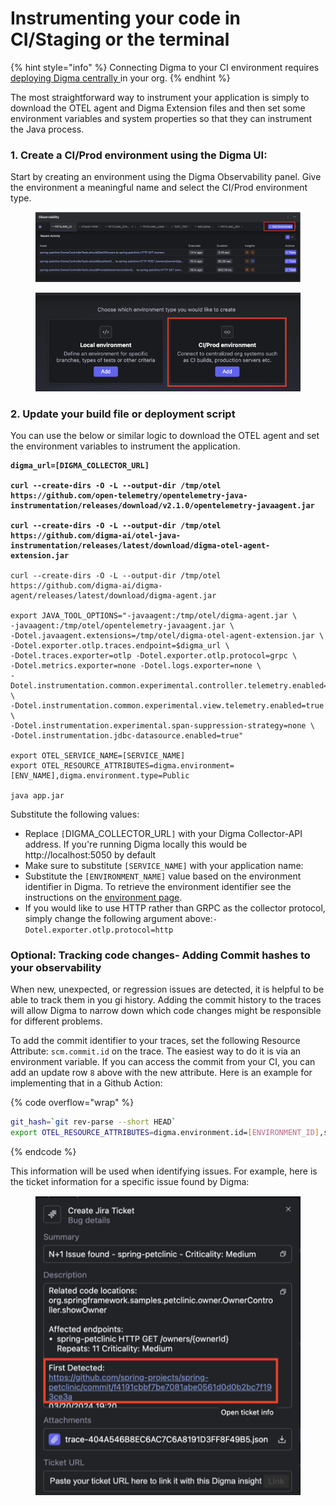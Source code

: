 # Instrumenting your code in CI/Staging or the terminal

{% hint style="info" %}
Connecting Digma to your CI environment requires [deploying Digma centrally ](../../installation/central-on-prem-install.md)in your org.
{% endhint %}

The most straightforward way to instrument your application is simply to download the OTEL agent and Digma Extension files and then set some environment variables and system properties so that they can instrument the Java process.

### 1. Create a CI/Prod environment using the Digma UI:

Start by creating an environment using the Digma Observability panel. Give the environment a meaningful name and select the CI/Prod environment type.

<figure><img src="../../.gitbook/assets/image (43).png" alt=""><figcaption></figcaption></figure>

<figure><img src="../../.gitbook/assets/image (45).png" alt=""><figcaption></figcaption></figure>

### 2. Update your build file or deployment script

You can use the below or similar logic to download the OTEL agent and set the environment variables to instrument the application.

<pre class="language-bash" data-overflow="wrap" data-line-numbers data-full-width="false"><code class="lang-bash"><strong>digma_url=[DIGMA_COLLECTOR_URL]
</strong><strong>
</strong><strong>curl --create-dirs -O -L --output-dir /tmp/otel https://github.com/open-telemetry/opentelemetry-java-instrumentation/releases/download/v2.1.0/opentelemetry-javaagent.jar 
</strong>
<strong>curl --create-dirs -O -L --output-dir /tmp/otel https://github.com/digma-ai/otel-java-instrumentation/releases/latest/download/digma-otel-agent-extension.jar 
</strong><strong>
</strong>curl --create-dirs -O -L --output-dir /tmp/otel https://github.com/digma-ai/digma-agent/releases/latest/download/digma-agent.jar

export JAVA_TOOL_OPTIONS="-javaagent:/tmp/otel/digma-agent.jar \
-javaagent:/tmp/otel/opentelemetry-javaagent.jar \
-Dotel.javaagent.extensions=/tmp/otel/digma-otel-agent-extension.jar \
-Dotel.exporter.otlp.traces.endpoint=$digma_url \
-Dotel.traces.exporter=otlp -Dotel.exporter.otlp.protocol=grpc \
-Dotel.metrics.exporter=none -Dotel.logs.exporter=none \
-Dotel.instrumentation.common.experimental.controller.telemetry.enabled=true \
-Dotel.instrumentation.common.experimental.view.telemetry.enabled=true \
-Dotel.instrumentation.experimental.span-suppression-strategy=none \
-Dotel.instrumentation.jdbc-datasource.enabled=true"

export OTEL_SERVICE_NAME=[SERVICE_NAME]
export OTEL_RESOURCE_ATTRIBUTES=digma.environment=[ENV_NAME],digma.environment.type=Public

java app.jar
</code></pre>

Substitute the following values:

* Replace `[`DIGMA\_COLLECTOR\_URL`]` with your Digma Collector-API address. If you're running Digma locally this would be http://localhost:5050 by default
* Make sure to substitute `[SERVICE_NAME]` with your application name:
* Substitute the `[ENVIRONMENT_NAME]` value based on the environment identifier in Digma.  To retrieve the environment identifier see the instructions on the [environment page](https://docs.digma.ai/digma-developer-guide/digma-core-concepts/environments#retrieving-the-environment-id).&#x20;
* If you would like to use HTTP rather than GRPC as the collector protocol, simply change the following argument above:`-Dotel.exporter.otlp.protocol=http`&#x20;

### Optional: Tracking code changes- Adding Commit hashes to your observability

When new, unexpected, or regression issues are detected, it is helpful to be able to track them in you gi history. Adding the commit history to the traces will allow Digma to narrow down which code changes might be responsible for different problems.&#x20;

To add the commit identifier to your traces,  set the following Resource Attribute: `scm.commit.id` on the trace. The easiest way to do it is via an environment variable. If you can access the commit from your CI, you can add an update row `8` above with the new attribute. Here is an example for implementing that in a Github Action:

{% code overflow="wrap" %}
```bash
git_hash=`git rev-parse --short HEAD`
export OTEL_RESOURCE_ATTRIBUTES=digma.environment.id=[ENVIRONMENT_ID],scm.commit.id=${git_hash}
```
{% endcode %}

This information will be used when identifying issues. For example, here is the ticket information for a specific issue found by Digma:



<figure><img src="../../.gitbook/assets/image (1) (1) (1) (1) (1) (1) (1).png" alt=""><figcaption></figcaption></figure>





